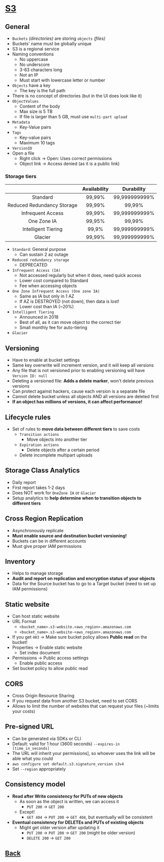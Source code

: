 # [S3](../README.md)

## General

* `Buckets` _(directories)_ are storing `objects` _(files)_
* Buckets' name must be globally unique
* S3 is a regional service
* Naming conventions
	* No uppercase
	* No underscore
	* 3-63 characters long
	* Not an IP
	* Must start with lowercase letter or number
* `Objects` have a key
	* The key is the full path
* There is no concept of directories (but in the UI does look like it)
* `ObjectValues`
	* Content of the body
	* Max size is 5 TB
	* If file is larger than 5 GB, must use `multi-part upload`
* `Metadata`
	* Key-Value pairs
* `Tags`
	* Key-value pairs
	* Maximum 10 tags
* `VersionID`
* Open a file
	* Right click -> Open: Uses correct permissions
	* Object link -> Access denied (as it is a public link)

### Storage tiers

|                            | Availability |   Durability  |
|:--------------------------:|:------------:|:-------------:|
|          Standard          |    99,99%    | 99,999999999% |
| Reduced Redundancy Storage |    99,99%    |     99,99%    |
|      Infrequent Access     |    99,99%    | 99,999999999% |
|         One Zone IA        |    99,95%    |     99,99%    |
|     Intelligent Tiering    |     99,9%    | 99,999999999% |
|           Glacier          |    99,99%    | 99,999999999% |

* `Standard`: General purpose
	* Can sustain 2 az outage
* `Reduced redundancy storage`
	* DEPRECATED
* `Infrequent Access (IA)`
	* Not accessed regularly but when it does, need quick access
	* Lower cost compared to Standard
	* Fee when accessing objects
* `One Zone Infrequent Access (One zone IA)`
	* Same as IA but only in 1 AZ
	* If AZ is DESTROYED (not down), then data is lost!
	* Lower cost than IA (~20%)
* `Intelligent Tiering`
	* Announced in 2018
	* Best of all, as it can move object to the correct tier
	* Small monthly fee for auto-tiering
* `Glacier`

## Versioning

* Have to enable at bucket settings
* Same key overwrite will increment version, and it will keep all versions
* Any file that is not versioned prior to enabling versioning will have `Version ID: null`
* Deleting a versioned file: __Adds a delete marker__, won't delete previous versions 
* Can protect against hackers, cause each version is a separate file
* Cannot delete bucket unless all objects AND all versions are deleted first
* __If an object has millions of versions, it can affect performance!__

## Lifecycle rules

* Set of rules to __move data between different tiers__ to save costs
	* `Transition actions`
		* Move objects into another tier
	* `Expiration actions`
		* Delete objects after a certain period
	* Delete incomplete multipart uploads

## Storage Class Analytics

* Daily report
* First report takes 1-2 days
* Does NOT work for `OneZone IA` or `Glacier`
* Setup analytics to __help determine when to transition objects to different tiers__

## Cross Region Replication

* Asynchronously replicate
* __Must enable source and destination bucket versioning!__
* Buckets can be in different accounts
* Must give proper IAM permissions

## Inventory

* Helps to manage storage
* __Audit and report on replication and encryption status of your objects__
* Data for the Source bucket has to go to a Target bucket (need to set up IAM permissions)

## Static website

* Can host static website
* URL Format
	* `<bucket_name>.s3-website.<aws_region>.amazonaws.com`
	* `<bucket_name>.s3-website-<aws_region>.amazonaws.com`
* If you get `403` -> Make sure bucket policy allows __Public read__ on the bucket!
* Properties -> Enable static website
	* Set index document
* Permissions -> Public access settings
	* Enable public access
* Set bucket policy to allow public read

## CORS

* Cross Origin Resource Sharing
* If you request data from another S3 bucket, need to set CORS
* Allows to limit the number of websites that can request your files (~limits your costs)

## Pre-signed URL

* Can be generated via SDKs or CLI
* Default: valid for 1 hour (3600 seconds) `--expires-in [time_in_seconds]`
* The URL will inherit your permissions], so whoever uses the link will be able what you could
* `aws configure set default.s3.signature_version s3v4`
* Set `--region` appropriately

## Consistency model

* __Read after Write consistency for PUTs of new objects__
	* As soon as the object is written, we can access it
		* `PUT 200` -> `GET 200`
	* Except!
		* `GET 404` -> `PUT 200` -> `GET 404`, but eventually will be consistent
* __Eventual consistency for DELETEs and PUTs of existing objects__
	* Might get older version after updating it
		* `PUT 200` -> `PUT 200` -> `GET 200` (might be older version)
		* `DELETE 200` -> `GET 200`

## [Back](../README.md)